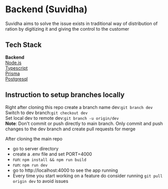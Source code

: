 # Backend (Suvidha) 
Suvidha aims to solve the issue exists in traditional way of distribution of ration by digitizing it and giving the control to the customer


## Tech Stack
**Backend**<br>
[Node.js](https://nodejs.org/en) <br>
[Typescript](https://www.typescriptlang.org/docs/handbook/typescript-from-scratch.html) <br>
[Prisma](https://www.prisma.io/docs/getting-started) <br>
[Postgresql](https://www.postgresql.org/docs/)

## Instruction to setup branches locally
Right after cloning this repo create a branch name dev:```git branch dev```<br>
Switch to dev branch:```git checkout dev```<br>
Set local dev to remote dev:```git branch -u origin/dev```<br>
**Note**: Don't commit or push directly to main branch. Only commit and push changes to the dev branch and create pull requests for merge <br>

After cloning the main repo<br>
- go to server directory<br>
- create a .env file and set PORT=4000
- run: ```npm install && npm run build``` <br>
- run: ```npm run dev``` <br>
- go to http://localhost:4000 to see the app running<br>
- Every time you start working on a feature do consider running ```git pull origin dev``` to avoid issues
